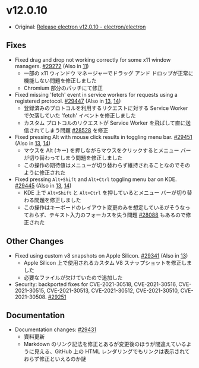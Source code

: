 # v12.0.10

- Original: [Release electron v12.0.10 - electron/electron](https://github.com/electron/electron/releases/tag/v12.0.10)

## Fixes

- Fixed drag and drop not working correctly for some x11 window managers. [#29272](https://github.com/electron/electron/pull/29272) (Also in [11](https://github.com/electron/electron/pull/29271))
  - 一部の x11 ウィンドウ マネージャーでドラッグ アンド ドロップが正常に機能しない問題を修正しました
  - Chromium 部分のパッチにて修正
- Fixed missing 'fetch' event in service workers for requests using a registered protocol. [#29447](https://github.com/electron/electron/pull/29447) (Also in [13](https://github.com/electron/electron/pull/29446), [14](https://github.com/electron/electron/pull/29440))
  - 登録済みのプロトコルを利用するリクエストに対する Service Worker で欠落していた 'fetch' イベントを修正しました
  - カスタム プロトコルのリクエストが Service Worker を飛ばして直に送信されてしまう問題 [#28528](https://github.com/electron/electron/issues/28528) を修正
- Fixed pressing Alt with mouse click results in toggling menu bar. [#29451](https://github.com/electron/electron/pull/29451) (Also in [13](https://github.com/electron/electron/pull/29450), [14](https://github.com/electron/electron/pull/29452))
  - マウスを Alt (キー) を押しながらマウスをクリックするとメニュー バーが切り替わってしまう問題を修正しました
  - この操作の期待値はメニューが切り替わらず維持されることなのでそのように修正された
- Fixed pressing `Alt+Shift` and `Alt+Ctrl` toggling menu bar on KDE. [#29445](https://github.com/electron/electron/pull/29445) (Also in [13](https://github.com/electron/electron/pull/29443), [14](https://github.com/electron/electron/pull/29444))
  - KDE 上で `Alt+Shift` と `Alt+Ctrl` を押しているとメニュー バーが切り替わる問題を修正しました
  - この操作はキーボードのレイアウト変更のみを想定しているがそうなっておらず、テキスト入力のフォーカスを失う問題 [#28088](https://github.com/electron/electron/issues/28088) もあるので修正された

## Other Changes

- Fixed using custom v8 snapshots on Apple Silicon. [#29341](https://github.com/electron/electron/pull/29341) (Also in [13](https://github.com/electron/electron/pull/29339))
  - Apple Silicon 上で使用されるカスタム V8 スナップショットを修正しました
  - 必要なファイルが欠けていたので追加した
- Security: backported fixes for CVE-2021-30518, CVE-2021-30516, CVE-2021-30515, CVE-2021-30513, CVE-2021-30512, CVE-2021-30510, CVE-2021-30508. [#29251](https://github.com/electron/electron/pull/29251)

## Documentation

- Documentation changes: [#29431](https://github.com/electron/electron/pull/29431)
  - 資料更新
  - Markdown のリンク記法を修正とあるが変更後のほうが間違えているように見える、GitHub 上の HTML レンダリングでもリンクは表示されておらず修正といえるのか謎
